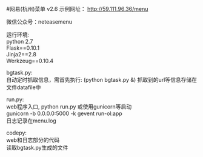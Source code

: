 #网易(杭州)菜单 v2.6
示例网址：
http://59.111.96.36/menu

微信公众号：neteasemenu  

运行环境:  
  python 2.7  
  Flask==0.10.1  
  Jinja2==2.8  
  Werkzeug==0.10.4
  
bgtask.py:  
  自动定时抓取信息，需首先执行: (python bgtask.py &)
  抓取到的url等信息存储在文件datafile中
  
run.py:  
  web程序入口, python run.py 或使用gunicorn等启动  
  gunicorn -b 0.0.0.0:5000 -k gevent run-ol:app  
  日志记录在menu.log  
  
codepy:  
  web和日志部分的代码  
  读取bgtask.py生成的文件  
  
    
  
 
    

    
